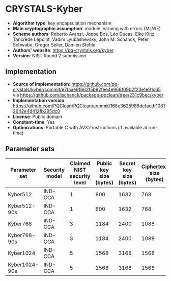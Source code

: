 CRYSTALS-Kyber
==============

- **Algorithm type**: key encapsulation mechanism
- **Main cryptographic assumption**: module learning with errors (MLWE)
- **Scheme authors**: Roberto Avanzi, Joppe Bos, Léo Ducas, Eike Kiltz, Tancrède Lepoint, Vadim Lyubashevsky, John M. Schanck, Peter Schwabe, Gregor Seiler, Damien Stehle
- **Authors' website**: https://pq-crystals.org/kyber
- **Version**: NIST Round 2 submission

Implementation
--------------

- **Source of implementation**: https://github.com/pq-crystals/kyber/commit/e7faae9f662f5b92fee4e966f09b2f23e1e91c65 via https://github.com/jschanck/package-pqclean/tree/231c9bec/kyber
- **Implementation version**: https://github.com/PQClean/PQClean/commit/168e3625988defacdf10812642e4d412fb295dc0
- **License**: Public domain
- **Constant-time**: Yes
- **Optimizations**: Portable C with AVX2 instructions (if available at run-time)

Parameter sets
--------------

| Parameter set | Security model | Claimed NIST security level | Public key size (bytes) | Secret key size (bytes) | Ciphertext size (bytes) | Shared secret size (bytes) |
|---------------|----------------|-----------------------------|-------------------------|-------------------------|-------------------------|----------------------------|
| Kyber512      | IND-CCA        | 1                           | 800                     | 1632                    | 768                     | 32                         |
| Kyber512-90s  | IND-CCA        | 1                           | 800                     | 1632                    | 768                     | 32                         |
| Kyber768      | IND-CCA        | 3                           | 1184                    | 2400                    | 1088                    | 32                         |
| Kyber768-90s  | IND-CCA        | 3                           | 1184                    | 2400                    | 1088                    | 32                         |
| Kyber1024     | IND-CCA        | 5                           | 1568                    | 3168                    | 1568                    | 32                         |
| Kyber1024-90s | IND-CCA        | 5                           | 1568                    | 3168                    | 1568                    | 32                         |
